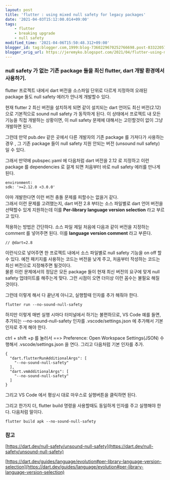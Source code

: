 ```yaml
---
layout: post
title: 'flutter : using mixed null safety for legacy packages'
date: '2021-04-03T15:12:00.014+09:00'
tags:
    - flutter
    - breaking upgrade
    - null safety
modified_time: '2021-04-06T15:50:48.312+09:00'
blogger_id: tag:blogger.com,1999:blog-7360229670252766698.post-8332205775558986948
blogger_orig_url: https://jeremyko.blogspot.com/2021/04/flutter-using-mixed-null-safety-for.html
---
```


<h3> <span style="color:{{site.span_h3_color}}"> 
null safety 가 없는 기존 package 들을 최신 flutter, dart 개발 환경에서 사용하기.
</span> </h3>

flutter 프로젝트 내에서 dart 버전을 소스파일 단위로 다르게 지정하여 오래된 package 들도 null safety 에러가 안나게 개발할수 있다.

현재 flutter 2 최신 버전을 설치하게 되면 같이 설치되는 dart 언어도 최신 버전(2.12)으로 기본적으로 sound null safety 가 동작하게 된다. 이 상태에서 프로젝트 내 모든 기능을 직접 개발하는 상황이면, 이 null safety 문제에 대해서는 고민할것이 없이 그냥 개발하면 된다.

그런데 만약 pub.dev 같은 곳에서 다른 개발자의 기존 package 를 가져다가 사용하는 경우 , 그 기존 package 들이 null safety 지원 안되는 버전 (unsound null safety) 일 수 있다.

그래서 만약에 pubspec.yaml 에 다음처럼 dart 버전을 2.12 로 지정하고 이런 package 를 dependencies 로 걸게 되면 처음부터 바로 null safety 에러를 만나게 된다.

    environment:
    sdk: '>=2.12.0 <3.0.0'

아마 개발한다면 이런 버전 충돌 문제를 피할수는 없을거 같다.  
그래서 이런 문제를 고려했는지, dart 버전 2.8 부터는 소스 파일별로 dart 언어 버전을 선택할수 있게 지원하는데 이를 **Per-library language version selection** 라고 부르고 있다.

적용하는 방법은 간단하다. 소스 파일 제일 처음에 다음과 같이 버전을 지정하는 comment 를 넣어주면 된다. 이를 **language version comment** 라고 부른다.

    // @dart=2.8

이런식으로 넣어주면 한 프로젝트 내에서 소스 파일별로 null safety 기능을 on off 할 수 있다. 예전 패키지를 사용하는 코드는 버전을 낮게 주고, 처음부터 작성하는 코드는 최신 버전으로 지정해주면 될것이다.  
물론 이런 문제에서의 정답은 모든 package 들이 현재 최신 버전의 요구에 맞게 null safety 업데이트를 해주는게 맞다. 그런 시점이 오면 더이상 이런 꼼수는 불필요 해질 것이다.

그런데 이렇게 해서 다 끝난게 아니고, 실행할때 인자를 추가 해줘야 한다.

    flutter run --no-sound-null-safety

하지만 이렇게 매번 실행 시마다 터미널에서 하기는 불편하므로, VS Code 예를 들면, 추가되는 --no-sound-null-safety 인자를 .vscode/settings.json 에 추가해서 기본인자로 주게 해야 한다.

ctrl + shift +p 를 눌러서 ==> Preference: Open Workspace Settings(JSON) 수행해서 .vscode/settings.json 을 연다. 그리고 다음처럼 기본 인자를 추가.

    {
      "dart.flutterRunAdditionalArgs": [
        "--no-sound-null-safety"
      ],
      "dart.vmAdditionalArgs": [
        "--no-sound-null-safety"
      ]
    }

그리고 VS Code 에서 평상시 대로 마우스로 실행버튼을 클릭하면 된다.

그리고 한가지 더, flutter build 명령을 사용할때도 동일하게 인자를 주고 실행해야 한다. 다음처럼 말이다.

    flutter build apk --no-sound-null-safety

<h3> <span style="color:{{site.span_h3_color}}"> 
참고
</span> </h3>

[https://dart.dev/null-safety/unsound-null-safety](https://dart.dev/null-safety/unsound-null-safety)

[https://dart.dev/guides/language/evolution#per-library-language-version-selection](https://dart.dev/guides/language/evolution#per-library-language-version-selection)
